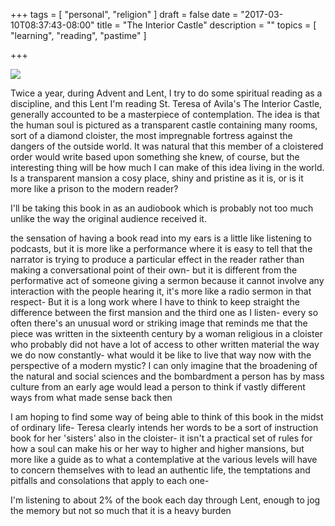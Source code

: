 +++
tags = [
  "personal",
  "religion"
]
draft = false
date = "2017-03-10T08:37:43-08:00"
title = "The Interior Castle"
description = ""
topics = [
  "learning",
  "reading",
  "pastime"
]

+++

[
<img src=http://christianaudio.com/media/catalog/product/cache/1/image/1050x1050/170ec19af00183b5e0368529fc2daa2f/9/7/9781596444799.jpg />
](http://christianaudio.com/interior-castle-teresa-of-avila-audiobook-download)

Twice a year, during Advent and Lent, I try to do some spiritual reading as a discipline, and this Lent I'm reading St. Teresa of Avila's The Interior Castle, generally accounted to be a masterpiece of contemplation. The idea is that the human soul is pictured as a transparent castle containing many rooms, sort of a diamond cloister, the most impregnable fortress against the dangers of the outside world. It was natural that this member of a cloistered order would write based upon something she knew, of course, but the interesting thing will be how much I can make of this idea living in the world. Is a transparent mansion a cosy place, shiny and pristine as it is, or is it more like a prison to the modern reader?

I'll be taking this book in as an audiobook which is probably not too much unlike the way the original audience received it.

the sensation of having a book read into my ears is a little like listening to podcasts, but it is more like a performance where it is easy to tell that the narrator is trying to produce a particular effect in the reader rather than making a conversational point of their own- but it is different from the performative act of someone giving a sermon because it cannot involve any interaction with the people hearing it, it's more like a radio sermon in that respect- But it is a long work where I have to think to keep straight the difference between the first mansion and the third one as I listen- every so often there's an unusual word or striking image that reminds me that the piece was written in the sixteenth century by a woman religious in a cloister who probably did not have a lot of access to other written material the way we do now constantly- what would it be like to live that way now with the perspective of a modern mystic? I can only imagine that the broadening of the natural and social sciences and the bombardment a person has by mass culture from an early age would lead a person to think if vastly different ways from what made sense back then

I am hoping to find some way of being able to think of this book in the midst of ordinary life- Teresa clearly intends her words to be a sort of instruction book for her 'sisters' also in the cloister- it isn't a practical set of rules for how a soul can make his or her way to higher and higher mansions, but more like a guide as to what a contemplative at the various levels will have to concern themselves with to lead an authentic life, the temptations and pitfalls and consolations that apply to each one-

I'm listening to about 2% of the book each day through Lent, enough to jog the memory but not so much that it is a heavy burden
